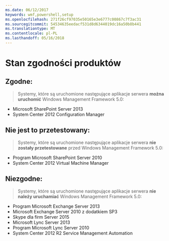 ```yaml
---
ms.date: 06/12/2017
keywords: wmf,powershell,setup
ms.openlocfilehash: 271f26cf97035e50165e3e6777c00867c7f3ac31
ms.sourcegitcommit: 54534635eedacf531d8d6344019dc16a50b8b441
ms.translationtype: MT
ms.contentlocale: pl-PL
ms.lasthandoff: 05/16/2018
---
```

# <a name="product-compatibility-status"></a>Stan zgodności produktów

## <a name="compatible"></a>Zgodne:
> Systemy, które są uruchomione następujące aplikacje serwera **można uruchomić** Windows Management Framework 5.0:

- Microsoft SharePoint Server 2013
- System Center 2012 Configuration Manager

## <a name="not-tested"></a>Nie jest to przetestowany:
> Systemy, które są uruchomione następujące aplikacje serwera **nie zostały przetestowane** przed Windows Management Framework 5.0:

- Program Microsoft SharePoint Server 2010
- System Center 2012 Virtual Machine Manager

## <a name="incompatible"></a>Niezgodne:
> Systemy, które są uruchomione następujące aplikacje serwera **nie należy uruchamiać** Windows Management Framework 5.0:

- Program Microsoft Exchange Server 2013
- Microsoft Exchange Server 2010 z dodatkiem SP3
- Skype dla firm Server 2015
- Microsoft Lync Server 2013
- Program Microsoft Lync Server 2010
- System Center 2012 R2 Service Management Automation
